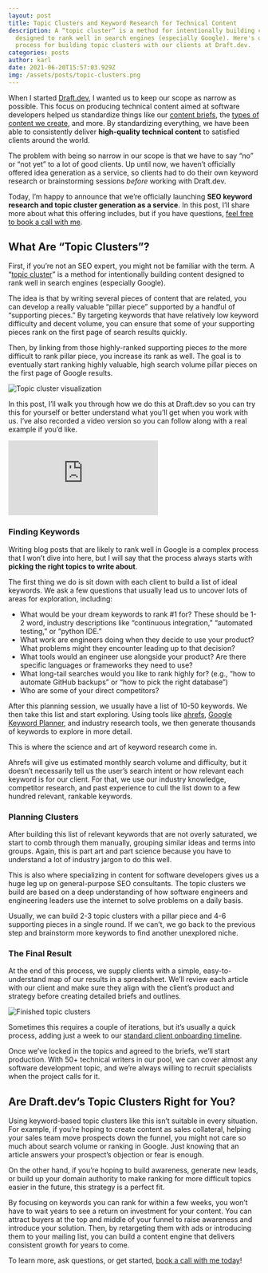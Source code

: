 ```yaml
---
layout: post
title: Topic Clusters and Keyword Research for Technical Content
description: A “topic cluster” is a method for intentionally building content
  designed to rank well in search engines (especially Google). Here's our
  process for building topic clusters with our clients at Draft.dev.
categories: posts
author: karl
date: 2021-06-20T15:57:03.929Z
img: /assets/posts/topic-clusters.png
---
```

When I started [Draft.dev](https://draft.dev), I wanted us to keep our scope as narrow as possible. This focus on producing technical content aimed at software developers helped us standardize things like our [content briefs](https://draft.dev/learn/posts/content-plan), the [types of content we create](https://draft.dev/content-types), and more. By standardizing everything, we have been able to consistently deliver **high-quality technical content** to satisfied clients around the world.

The problem with being so narrow in our scope is that we have to say “no” or “not yet” to a lot of good clients. Up until now, we haven’t officially offered idea generation as a service, so clients had to do their own keyword research or brainstorming sessions _before_ working with Draft.dev.

Today, I’m happy to announce that we’re officially launching **SEO keyword research and topic cluster generation as a service**. In this post, I’ll share more about what this offering includes, but if you have questions, [feel free to book a call with me](http://draft.dev/call).

## What Are “Topic Clusters”?

First, if you’re not an SEO expert, you might not be familiar with the term. A “[topic cluster](https://blog.hubspot.com/marketing/topic-clusters-seo)” is a method for intentionally building content designed to rank well in search engines (especially Google).

The idea is that by writing several pieces of content that are related, you can develop a really valuable “pillar piece” supported by a handful of “supporting pieces.” By targeting keywords that have relatively low keyword difficulty and decent volume, you can ensure that some of your supporting pieces rank on the first page of search results quickly.

Then, by linking from those highly-ranked supporting pieces _to_ the more difficult to rank pillar piece, you increase its rank as well. The goal is to eventually start ranking highly valuable, high search volume pillar pieces on the first page of Google results.

![Topic cluster visualization](https://i.imgur.com/6s2iAfq.png)

In this post, I’ll walk you through how we do this at Draft.dev so you can try this for yourself or better understand what you’ll get when you work with us. I’ve also recorded a video version so you can follow along with a real example if you’d like.

<div class='embed-container'>
<iframe src='https://www.youtube.com/embed/opeCmj4OyTQ' frameborder='0' allowfullscreen></iframe>
</div>

### Finding Keywords

Writing blog posts that are likely to rank well in Google is a complex process that I won’t dive into here, but I will say that the process always starts with **picking the right topics to write about**.

The first thing we do is sit down with each client to build a list of ideal keywords. We ask a few questions that usually lead us to uncover lots of areas for exploration, including:

- What would be your dream keywords to rank #1 for? These should be 1-2 word, industry descriptions like “continuous integration,” “automated testing,” or “python IDE.”
- What work are engineers doing when they decide to use your product? What problems might they encounter leading up to that decision?
- What tools would an engineer use alongside your product? Are there specific languages or frameworks they need to use?
- What long-tail searches would you like to rank highly for? (e.g., “how to automate GitHub backups” or “how to pick the right database”)
- Who are some of your direct competitors?

After this planning session, we usually have a list of 10-50 keywords. We then take this list and start exploring. Using tools like [ahrefs](https://ahrefs.com/), [Google Keyword Planner](https://ads.google.com/home/tools/keyword-planner/), and industry research tools, we then generate thousands of keywords to explore in more detail.

This is where the science and art of keyword research come in.

Ahrefs will give us estimated monthly search volume and difficulty, but it doesn’t necessarily tell us the user’s search intent or how relevant each keyword is for our client. For that, we use our industry knowledge, competitor research, and past experience to cull the list down to a few hundred relevant, rankable keywords.

### Planning Clusters

After building this list of relevant keywords that are not overly saturated, we start to comb through them manually, grouping similar ideas and terms into groups. Again, this is part art and part science because you have to understand a lot of industry jargon to do this well.

This is also where specializing in content for software developers gives us a huge leg up on general-purpose SEO consultants. The topic clusters we build are based on a deep understanding of how software engineers and engineering leaders use the internet to solve problems on a daily basis.

Usually, we can build 2-3 topic clusters with a pillar piece and 4-6 supporting pieces in a single round. If we can’t, we go back to the previous step and brainstorm more keywords to find another unexplored niche.

### The Final Result

At the end of this process, we supply clients with a simple, easy-to-understand map of our results in a spreadsheet. We’ll review each article with our client and make sure they align with the client’s product and strategy before creating detailed briefs and outlines.

![Finished topic clusters](https://i.imgur.com/fs2kLz7.png)

Sometimes this requires a couple of iterations, but it’s usually a quick process, adding just a week to our [standard client onboarding timeline](https://draft.dev/learn/posts/how-draft-dev-works-with-clients).

Once we’ve locked in the topics and agreed to the briefs, we’ll start production. With 50+ technical writers in our pool, we can cover almost any software development topic, and we’re always willing to recruit specialists when the project calls for it.

## Are Draft.dev’s Topic Clusters Right for You?

Using keyword-based topic clusters like this isn’t suitable in every situation. For example, if you’re hoping to create content as sales collateral, helping your sales team move prospects down the funnel, you might not care so much about search volume or ranking in Google. Just knowing that an article answers your prospect’s objection or fear is enough.

On the other hand, if you’re hoping to build awareness, generate new leads, or build up your domain authority to make ranking for more difficult topics easier in the future, this strategy is a perfect fit.

By focusing on keywords you can rank for within a few weeks, you won’t have to wait years to see a return on investment for your content. You can attract buyers at the top and middle of your funnel to raise awareness and introduce your solution. Then, by retargeting them with ads or introducing them to your mailing list, you can build a content engine that delivers consistent growth for years to come.

To learn more, ask questions, or get started, [book a call with me today](http://draft.dev/call)!


